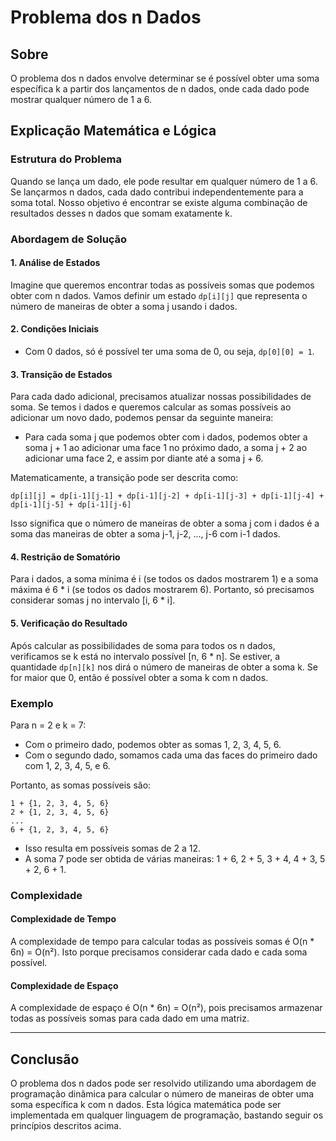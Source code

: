 # Problema dos n Dados

## Sobre

O problema dos n dados envolve determinar se é possível obter uma soma específica k a partir dos lançamentos de n dados, onde cada dado pode mostrar qualquer número de 1 a 6.

## Explicação Matemática e Lógica

### Estrutura do Problema

Quando se lança um dado, ele pode resultar em qualquer número de 1 a 6. Se lançarmos n dados, cada dado contribui independentemente para a soma total. Nosso objetivo é encontrar se existe alguma combinação de resultados desses n dados que somam exatamente k.

### Abordagem de Solução

#### 1. Análise de Estados

Imagine que queremos encontrar todas as possíveis somas que podemos obter com n dados. Vamos definir um estado `dp[i][j]` que representa o número de maneiras de obter a soma j usando i dados.

#### 2. Condições Iniciais

- Com 0 dados, só é possível ter uma soma de 0, ou seja, `dp[0][0] = 1`.

#### 3. Transição de Estados

Para cada dado adicional, precisamos atualizar nossas possibilidades de soma. Se temos i dados e queremos calcular as somas possíveis ao adicionar um novo dado, podemos pensar da seguinte maneira:

- Para cada soma j que podemos obter com i dados, podemos obter a soma j + 1 ao adicionar uma face 1 no próximo dado, a soma j + 2 ao adicionar uma face 2, e assim por diante até a soma j + 6.

Matematicamente, a transição pode ser descrita como:

`dp[i][j] = dp[i-1][j-1] + dp[i-1][j-2] + dp[i-1][j-3] + dp[i-1][j-4] + dp[i-1][j-5] + dp[i-1][j-6]`

Isso significa que o número de maneiras de obter a soma j com i dados é a soma das maneiras de obter a soma j-1, j-2, ..., j-6 com i-1 dados.

#### 4. Restrição de Somatório

Para i dados, a soma mínima é i (se todos os dados mostrarem 1) e a soma máxima é 6 * i (se todos os dados mostrarem 6). Portanto, só precisamos considerar somas j no intervalo [i, 6 * i].

#### 5. Verificação do Resultado

Após calcular as possibilidades de soma para todos os n dados, verificamos se k está no intervalo possível [n, 6 * n]. Se estiver, a quantidade `dp[n][k]` nos dirá o número de maneiras de obter a soma k. Se for maior que 0, então é possível obter a soma k com n dados.

### Exemplo

Para n = 2 e k = 7:

- Com o primeiro dado, podemos obter as somas 1, 2, 3, 4, 5, 6.
- Com o segundo dado, somamos cada uma das faces do primeiro dado com 1, 2, 3, 4, 5, e 6.

Portanto, as somas possíveis são:

```
1 + {1, 2, 3, 4, 5, 6}
2 + {1, 2, 3, 4, 5, 6}
...
6 + {1, 2, 3, 4, 5, 6}
```

- Isso resulta em possíveis somas de 2 a 12.
- A soma 7 pode ser obtida de várias maneiras: 1 + 6, 2 + 5, 3 + 4, 4 + 3, 5 + 2, 6 + 1.

### Complexidade

#### Complexidade de Tempo

A complexidade de tempo para calcular todas as possíveis somas é O(n * 6n) = O(n²). Isto porque precisamos considerar cada dado e cada soma possível.

#### Complexidade de Espaço

A complexidade de espaço é O(n * 6n) = O(n²), pois precisamos armazenar todas as possíveis somas para cada dado em uma matriz.

---

## Conclusão

O problema dos n dados pode ser resolvido utilizando uma abordagem de programação dinâmica para calcular o número de maneiras de obter uma soma específica k com n dados. Esta lógica matemática pode ser implementada em qualquer linguagem de programação, bastando seguir os princípios descritos acima.